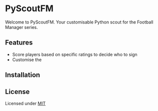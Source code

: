 # PyScoutFM

Welcome to PyScoutFM. Your customisable Python scout for the Football Manager series.

## Features

- Score players based on specific ratings to decide who to sign
- Customise the

## Installation



## License

Licensed under [MIT](LICENSE)
